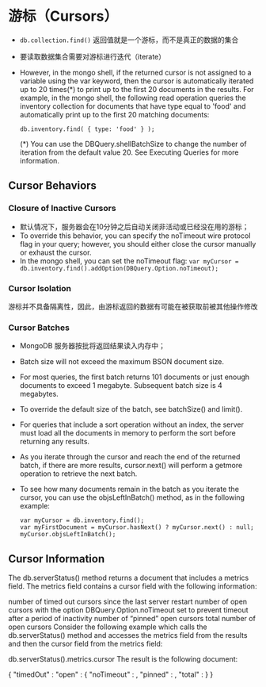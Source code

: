# 游标（Cursors）

- `db.collection.find()` 返回值就是一个游标，而不是真正的数据的集合
- 要读取数据集合需要对游标进行迭代（iterate）
- However, in the mongo shell, if the returned cursor is not assigned to a variable using the var keyword, then the cursor is automatically iterated up to 20 times(*) to print up to the first 20 documents in the results.
   For example, in the mongo shell, the following read operation queries the inventory collection for documents that have type equal to 'food' and automatically print up to the first 20 matching documents:

   `db.inventory.find( { type: 'food' } );`

   (*) You can use the DBQuery.shellBatchSize to change the number of iteration from the default value 20. See Executing Queries for more information.

## Cursor Behaviors

### Closure of Inactive Cursors
- 默认情况下，服务器会在10分钟之后自动关闭非活动或已经没在用的游标；
- To override this behavior, you can specify the noTimeout wire protocol flag in your query; however, you should either close the cursor manually or exhaust the cursor.
- In the mongo shell, you can set the noTimeout flag:
   `var myCursor = db.inventory.find().addOption(DBQuery.Option.noTimeout);`

### Cursor Isolation
游标并不具备隔离性，因此，由游标返回的数据有可能在被获取前被其他操作修改

### Cursor Batches

- MongoDB 服务器按批将返回结果读入内存中；
- Batch size will not exceed the maximum BSON document size.
- For most queries, the first batch returns 101 documents or just enough documents to exceed 1 megabyte. Subsequent batch size is 4 megabytes.
- To override the default size of the batch, see batchSize() and limit().
- For queries that include a sort operation without an index, the server must load all the documents in memory to perform the sort before returning any results.
- As you iterate through the cursor and reach the end of the returned batch, if there are more results, cursor.next() will perform a getmore operation to retrieve the next batch.
- To see how many documents remain in the batch as you iterate the cursor, you can use the objsLeftInBatch() method, as in the following example:

   ```
   var myCursor = db.inventory.find();
   var myFirstDocument = myCursor.hasNext() ? myCursor.next() : null;
   myCursor.objsLeftInBatch();
   ```

## Cursor Information

The db.serverStatus() method returns a document that includes a metrics field. The metrics field contains a cursor field with the following information:

number of timed out cursors since the last server restart
number of open cursors with the option DBQuery.Option.noTimeout set to prevent timeout after a period of inactivity
number of “pinned” open cursors
total number of open cursors
Consider the following example which calls the db.serverStatus() method and accesses the metrics field from the results and then the cursor field from the metrics field:

db.serverStatus().metrics.cursor
The result is the following document:

{
   "timedOut" : <number>
   "open" : {
      "noTimeout" : <number>,
      "pinned" : <number>,
      "total" : <number>
   }
}